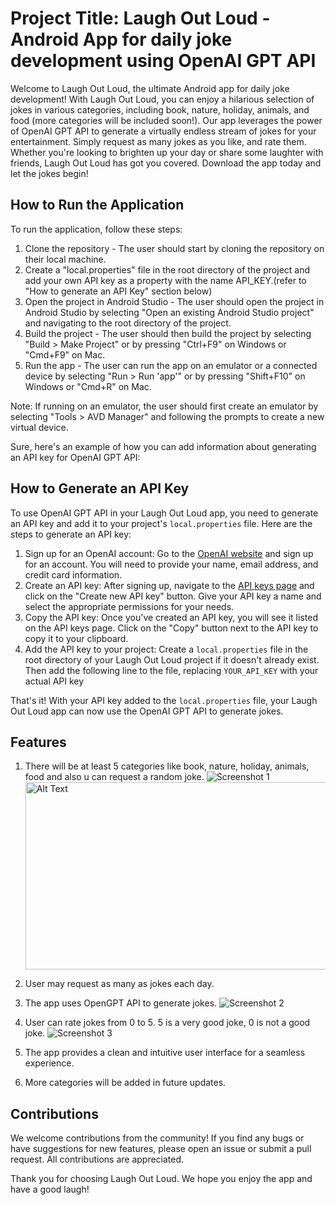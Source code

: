 # Project Title: Laugh Out Loud - Android App for daily joke development using OpenAI GPT API

Welcome to Laugh Out Loud, the ultimate Android app for daily joke development! With Laugh Out Loud, you can enjoy a hilarious selection of jokes in various categories, including book, nature, holiday, animals, and food (more categories will be included soon!). 
Our app leverages the power of OpenAI GPT API to generate a virtually endless stream of jokes for your entertainment. Simply request as many jokes as you like, and rate them.
Whether you're looking to brighten up your day or share some laughter with friends, Laugh Out Loud has got you covered. 
Download the app today and let the jokes begin!

## How to Run the Application

To run the application, follow these steps:

1. Clone the repository - The user should start by cloning the repository on their local machine.
2. Create a "local.properties" file in the root directory of the project and add your own API key as a property with the name API_KEY.(refer to "How to generate an API Key" section below)
3. Open the project in Android Studio - The user should open the project in Android Studio by selecting "Open an existing Android Studio project" and navigating to the root directory of the project.
4. Build the project - The user should then build the project by selecting "Build > Make Project" or by pressing "Ctrl+F9" on Windows or "Cmd+F9" on Mac.
5. Run the app - The user can run the app on an emulator or a connected device by selecting "Run > Run 'app'" or by pressing "Shift+F10" on Windows or "Cmd+R" on Mac.

Note: If running on an emulator, the user should first create an emulator by selecting "Tools > AVD Manager" and following the prompts to create a new virtual device.

Sure, here's an example of how you can add information about generating an API key for OpenAI GPT API:

## How to Generate an API Key 

To use OpenAI GPT API in your Laugh Out Loud app, you need to generate an API key and add it to your project's `local.properties` file. Here are the steps to generate an API key:

1. Sign up for an OpenAI account: Go to the [OpenAI website](https://beta.openai.com/signup/) and sign up for an account. You will need to provide your name, email address, and credit card information.
2. Create an API key: After signing up, navigate to the [API keys page](https://beta.openai.com/api-keys/) and click on the "Create new API key" button. Give your API key a name and select the appropriate permissions for your needs.
3. Copy the API key: Once you've created an API key, you will see it listed on the API keys page. Click on the "Copy" button next to the API key to copy it to your clipboard.
4. Add the API key to your project: Create a `local.properties` file in the root directory of your Laugh Out Loud project if it doesn't already exist. Then add the following line to the file, replacing `YOUR_API_KEY` with your actual API key

That's it! With your API key added to the `local.properties` file, your Laugh Out Loud app can now use the OpenAI GPT API to generate jokes.

## Features

1. There will be at least 5 categories like book, nature, holiday, animals, food and also u can request a random joke.
   ![Screenshot 1](screenshots/Screenshot_buttonFrag.png)
   <img src="screenshots/Screenshot_buttonFrag.png" alt="Alt Text" style="width:500px;height:300px;">

2. User may request as many as jokes each day.
3. The app uses OpenGPT API to generate jokes. 
   ![Screenshot 2](screenshots/Screenshot_jokeFrag.png)

4. User can rate jokes from 0 to 5. 5 is a very good joke, 0 is not a good joke.
   ![Screenshot 3](screenshots/Screenshot_rateFrag.png)

5. The app provides a clean and intuitive user interface for a seamless experience.
6. More categories will be added in future updates.

## Contributions

We welcome contributions from the community! If you find any bugs or have suggestions for new features, please open an issue or submit a pull request. All contributions are appreciated.

Thank you for choosing Laugh Out Loud. We hope you enjoy the app and have a good laugh!


